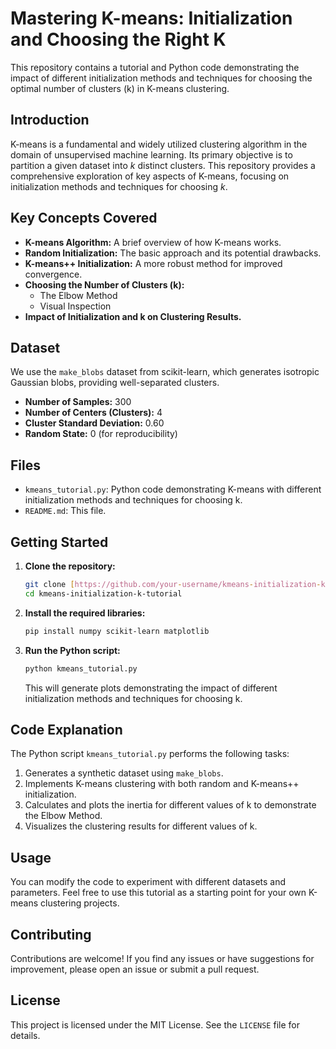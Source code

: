 # Mastering K-means: Initialization and Choosing the Right K

This repository contains a tutorial and Python code demonstrating the impact of different initialization methods and techniques for choosing the optimal number of clusters (k) in K-means clustering.

## Introduction

K-means is a fundamental and widely utilized clustering algorithm in the domain of unsupervised machine learning. Its primary objective is to partition a given dataset into *k* distinct clusters. This repository provides a comprehensive exploration of key aspects of K-means, focusing on initialization methods and techniques for choosing *k*.

## Key Concepts Covered

* **K-means Algorithm:** A brief overview of how K-means works.
* **Random Initialization:** The basic approach and its potential drawbacks.
* **K-means++ Initialization:** A more robust method for improved convergence.
* **Choosing the Number of Clusters (k):**
    * The Elbow Method
    * Visual Inspection
* **Impact of Initialization and k on Clustering Results.**

## Dataset

We use the `make_blobs` dataset from scikit-learn, which generates isotropic Gaussian blobs, providing well-separated clusters.

* **Number of Samples:** 300
* **Number of Centers (Clusters):** 4
* **Cluster Standard Deviation:** 0.60
* **Random State:** 0 (for reproducibility)

## Files

* `kmeans_tutorial.py`: Python code demonstrating K-means with different initialization methods and techniques for choosing k.
* `README.md`: This file.

## Getting Started

1.  **Clone the repository:**

    ```bash
    git clone [https://github.com/your-username/kmeans-initialization-k-tutorial.git](https://www.google.com/search?q=https://github.com/your-username/kmeans-initialization-k-tutorial.git)
    cd kmeans-initialization-k-tutorial
    ```

2.  **Install the required libraries:**

    ```bash
    pip install numpy scikit-learn matplotlib
    ```

3.  **Run the Python script:**

    ```bash
    python kmeans_tutorial.py
    ```

    This will generate plots demonstrating the impact of different initialization methods and techniques for choosing k.

## Code Explanation

The Python script `kmeans_tutorial.py` performs the following tasks:

1.  Generates a synthetic dataset using `make_blobs`.
2.  Implements K-means clustering with both random and K-means++ initialization.
3.  Calculates and plots the inertia for different values of k to demonstrate the Elbow Method.
4.  Visualizes the clustering results for different values of k.

## Usage

You can modify the code to experiment with different datasets and parameters. Feel free to use this tutorial as a starting point for your own K-means clustering projects.

## Contributing

Contributions are welcome! If you find any issues or have suggestions for improvement, please open an issue or submit a pull request.

## License

This project is licensed under the MIT License. See the `LICENSE` file for details.
